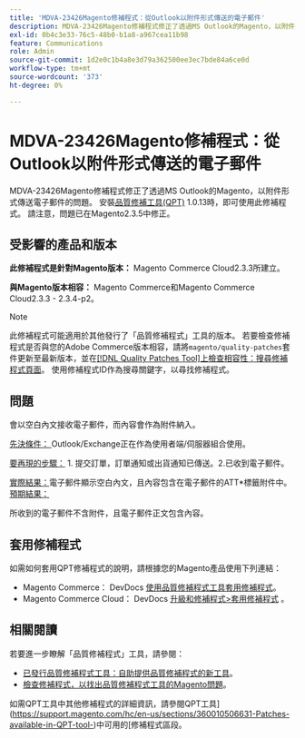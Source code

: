 ```yaml
---
title: 'MDVA-23426Magento修補程式：從Outlook以附件形式傳送的電子郵件'
description: MDVA-23426Magento修補程式修正了透過MS Outlook的Magento，以附件形式傳送電子郵件的問題。 安裝[Quality Patches Tool (QPT)](/help/announcements/adobe-commerce-announcements/magento-quality-patches-released-new-tool-to-self-serve-quality-patches.md) 1.0.13後，即可使用此修補程式。 請注意，問題已在Magento2.3.5中修正。
exl-id: 0b4c3e33-76c5-48b0-b1a8-a967cea11b98
feature: Communications
role: Admin
source-git-commit: 1d2e0c1b4a8e3d79a362500ee3ec7bde84a6ce0d
workflow-type: tm+mt
source-wordcount: '373'
ht-degree: 0%

---
```


# MDVA-23426Magento修補程式：從Outlook以附件形式傳送的電子郵件

MDVA-23426Magento修補程式修正了透過MS Outlook的Magento，以附件形式傳送電子郵件的問題。 安裝[品質修補工具(QPT)](/help/announcements/adobe-commerce-announcements/magento-quality-patches-released-new-tool-to-self-serve-quality-patches.md) 1.0.13時，即可使用此修補程式。 請注意，問題已在Magento2.3.5中修正。

## 受影響的產品和版本

**此修補程式是針對Magento版本：** Magento Commerce Cloud2.3.3所建立。

**與Magento版本相容：** Magento Commerce和Magento Commerce Cloud2.3.3 - 2.3.4-p2。

>[!NOTE]
>
>此修補程式可能適用於其他發行了「品質修補程式」工具的版本。 若要檢查修補程式是否與您的Adobe Commerce版本相容，請將`magento/quality-patches`套件更新至最新版本，並在[[!DNL Quality Patches Tool]上檢查相容性：搜尋修補程式頁面](https://devdocs.magento.com/quality-patches/tool.html#patch-grid)。 使用修補程式ID作為搜尋關鍵字，以尋找修補程式。

## 問題

會以空白內文接收電子郵件，而內容會作為附件納入。

<u>先決條件： </u> Outlook/Exchange正在作為使用者端/伺服器組合使用。

<u>要再現的步驟：</u> 1. 提交訂單，訂單通知或出貨通知已傳送。2.已收到電子郵件。

<u>實際結果：</u>電子郵件顯示空白內文，且內容包含在電子郵件的ATT\*標籤附件中。 <u>預期結果：</u>

所收到的電子郵件不含附件，且電子郵件正文包含內容。

## 套用修補程式

如需如何套用QPT修補程式的說明，請根據您的Magento產品使用下列連結：

* Magento Commerce： DevDocs [使用品質修補程式工具套用修補程式](https://devdocs.magento.com/guides/v2.4/comp-mgr/patching/mqp.html)。
* Magento Commerce Cloud： DevDocs [升級和修補程式>套用修補程式](https://devdocs.magento.com/cloud/project/project-patch.html) 。

## 相關閱讀

若要進一步瞭解「品質修補程式」工具，請參閱：

* [已發行品質修補程式工具：自助提供品質修補程式的新工具](/help/announcements/adobe-commerce-announcements/magento-quality-patches-released-new-tool-to-self-serve-quality-patches.md)。
* [檢查修補程式，以找出品質修補程式工具的Magento問題](/help/support-tools/patches-available-in-qpt-tool/check-patch-for-magento-issue-with-magento-quality-patches.md)。

如需QPT工具中其他修補程式的詳細資訊，請參閱QPT工具](https://support.magento.com/hc/en-us/sections/360010506631-Patches-available-in-QPT-tool-)中可用的[修補程式區段。
